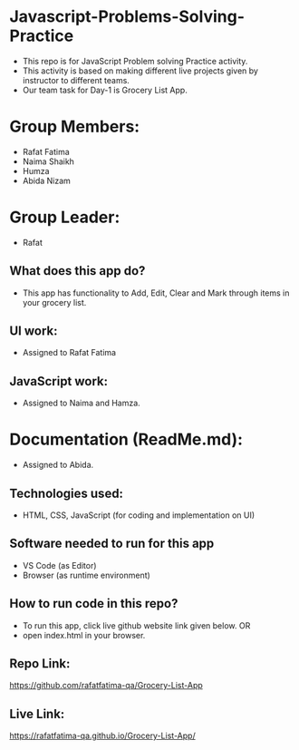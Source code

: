 # Javascript-Problems-Solving-Practice
- This repo is for JavaScript Problem solving Practice activity.
- This activity is based on making different live projects given by instructor to different teams.
- Our team task for Day-1 is Grocery List App.

# Group Members:
- Rafat Fatima
- Naima Shaikh
- Humza
- Abida Nizam

# Group Leader:
- Rafat

## What does this app do?
- This app has functionality to Add, Edit, Clear and Mark through items in your grocery list.

## UI work:
- Assigned to Rafat Fatima 

## JavaScript work:
- Assigned to Naima and Hamza.

# Documentation (ReadMe.md):
- Assigned to Abida.

## Technologies used:
- HTML, CSS, JavaScript (for coding and implementation  on UI)

## Software needed to run for this app
- VS Code (as Editor)
- Browser (as runtime environment)

## How to run code in this repo?
- To run this app, click live github website link given below.
OR
- open index.html in your browser.

## Repo Link:
https://github.com/rafatfatima-qa/Grocery-List-App

## Live Link:
https://rafatfatima-qa.github.io/Grocery-List-App/
